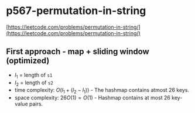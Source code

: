 # p567-permutation-in-string
[https://leetcode.com/problems/permutation-in-string/](https://leetcode.com/problems/permutation-in-string/)


## First approach - map + sliding window (optimized)
- $l_1$ = length of `s1` 
- $l_2$ = length of `s2`
- time complexity: $O(l_1 + (l_2 - l_1))$ - The hashmap contains atmost 26 keys.
- space complexity: $26 O(1) = O(1)$ - Hashmap contains at most 26 key-value pairs.
